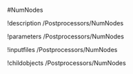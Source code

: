 <!-- MOOSE Object Documentation Stub: Remove this when content is added. -->
#NumNodes

!description /Postprocessors/NumNodes

!parameters /Postprocessors/NumNodes

!inputfiles /Postprocessors/NumNodes

!childobjects /Postprocessors/NumNodes
